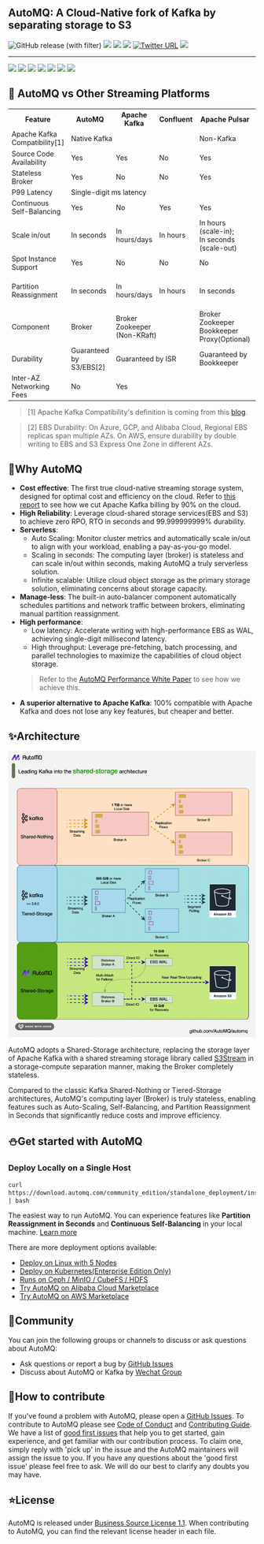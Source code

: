 ## AutoMQ: A Cloud-Native fork of Kafka by separating storage to S3

![GitHub release (with filter)](https://img.shields.io/github/v/release/AutoMQ/automq)
[![](https://img.shields.io/badge/Document-blue)](https://docs.automq.com/docs/automq-s3kafka/YUzOwI7AgiNIgDk1GJAcu6Uanog)
[![](https://img.shields.io/badge/AutoMQ%20vs.%20Kafka(Cost)-yellow)](https://www.automq.com/blog/automq-vs-apache-kafka-a-real-aws-cloud-bill-comparison)
[![](https://img.shields.io/badge/AutoMQ%20vs.%20Kafka(Performance)-orange)](https://docs.automq.com/docs/automq-opensource/IJLQwnVROiS5cUkXfF0cuHnWnNd)
[![Twitter URL](https://img.shields.io/twitter/follow/AutoMQ)](https://twitter.com/intent/follow?screen_name=AutoMQ_Lab)
[![](https://img.shields.io/badge/-%20Wechat%20-red?style=social&logo=discourse)](docs/images/automq-wechat.png)

---

![](https://img.shields.io/badge/AWS-%E2%9C%85-lightgray?logo=amazonaws)
![](https://img.shields.io/badge/Google-%F0%9F%9A%A7-lightyellow?logo=googlecloud)
![](https://img.shields.io/badge/Azure-%F0%9F%9A%A7-lightyellow?logo=microsoftazure)
![](https://img.shields.io/badge/Aliyun-%E2%9C%85-lightgray?logo=alibabacloud)
![](https://img.shields.io/badge/Huawei-%E2%9C%85-lightgray?logo=huawei)
![](https://img.shields.io/badge/Baidu-%E2%9C%85-lightgray?logo=baidu)
![](https://img.shields.io/badge/Tencent-%E2%9C%85-lightgray?logo=tencentqq)

## 🍵 AutoMQ vs Other Streaming Platforms

<table>
  <tr>
    <th>Feature</th>
    <th>AutoMQ</th>
    <th>Apache Kafka</th>
    <th>Confluent</th>
    <th>Apache Pulsar</th>
    <th>Redpanda</th>
    <th>Warpstream</th>
  </tr>
  <tr>
    <td>Apache Kafka Compatibility[1]</td>
    <td colspan="3">Native Kafka</td>
    <td>Non-Kafka</td>
    <td colspan="2">Kafka Protocol</td>
  </tr>
  <tr>
    <td>Source Code Availability</td>
    <td>Yes</td>
    <td>Yes</td>
    <td>No</td>
    <td>Yes</td>
    <td>Yes</td>
    <td>No</td>
  </tr>
  <tr>
    <td>Stateless Broker</td>
    <td>Yes</td>
    <td>No</td>
    <td>No</td>
    <td>Yes</td>
    <td>No</td>
    <td>Yes</td>
  </tr>
  <tr>
    <td>P99 Latency</td>
    <td colspan="5">Single-digit ms latency</td>
    <td><a href="https://www.warpstream.com/blog/warpstream-benchmarks-and-tco">> 1200ms</a></td>
  </tr>
  <tr>
    <td>Continuous Self-Balancing</td>
    <td>Yes</td>
    <td>No</td>
    <td>Yes</td>
    <td>Yes</td>
    <td>Yes</td>
    <td>Yes</td>
  </tr>
  <tr>
    <td>Scale in/out</td>
    <td>In seconds</td>
    <td>In hours/days</td>
    <td>In hours</td>
    <td>In hours<br>(scale-in);<br> In seconds<br>(scale-out)</td>
    <td>In hours<br>In seconds (Enterprise Only)</td>
    <td>In seconds</td>
  </tr>
  <tr>
    <td>Spot Instance Support</td>
    <td>Yes</td>
    <td>No</td>
    <td>No</td>
    <td>No</td>
    <td>No</td>
    <td>Yes</td>
  </tr>
  <tr>
    <td>Partition Reassignment</td>
    <td>In seconds</td>
    <td>In hours/days</td>
    <td>In hours</td>
    <td>In seconds</td>
    <td>In hours<br>In seconds (Enterprise Only)</td>
    <td>In seconds</td>
  </tr>
  <tr>
    <td>Component</td>
    <td>Broker</td>
    <td colspan="2">Broker<br>Zookeeper<br>(Non-KRaft)</td>
    <td>Broker<br>Zookeeper<br>Bookkeeper<br>Proxy(Optional)</td>
    <td>Broker</td>
    <td>Agent<br>MetadataServer</td>
  </tr>
  <tr>
    <td>Durability</td>
    <td>Guaranteed by S3/EBS[2]</td>
    <td colspan="2">Guaranteed by ISR </td>
    <td>Guaranteed by Bookkeeper</td>
    <td>Guaranteed by Raft</td>
    <td>Guaranteed by S3</td>
  </tr>
  <tr>
    <td>Inter-AZ Networking Fees</td>
    <td>No</td>
    <td colspan="4">Yes</td>
    <td>No</td>
  </tr>
</table>


> [1] Apache Kafka Compatibility's definition is coming from this [blog](https://www.kai-waehner.de/blog/2021/05/09/kafka-api-de-facto-standard-event-streaming-like-amazon-s3-object-storage/).

> [2] EBS Durability: On Azure, GCP, and Alibaba Cloud, Regional EBS replicas span multiple AZs. On AWS, ensure durability by double writing to EBS and S3 Express One Zone in different AZs.

## 🔶Why AutoMQ

- **Cost effective**: The first true cloud-native streaming storage system, designed for optimal cost and efficiency on the cloud. Refer to [this report](https://docs.automq.com/docs/automq-opensource/EV6mwoC95ihwRckMsUKcppnqnJb) to see how we cut Apache Kafka billing by 90% on the cloud.
- **High Reliability**: Leverage cloud-shared storage services(EBS and S3) to achieve zero RPO, RTO in seconds and 99.999999999% durability.
- **Serverless**:
  - Auto Scaling: Monitor cluster metrics and automatically scale in/out to align with your workload, enabling a pay-as-you-go model.
  - Scaling in seconds: The computing layer (broker) is stateless and can scale in/out within seconds, making AutoMQ a truly serverless solution.
  - Infinite scalable: Utilize cloud object storage as the primary storage solution, eliminating concerns about storage capacity.
- **Manage-less**: The built-in auto-balancer component automatically schedules partitions and network traffic between brokers, eliminating manual partition reassignment.
- **High performance**:
  - Low latency: Accelerate writing with high-performance EBS as WAL, achieving single-digit millisecond latency.
  - High throughput: Leverage pre-fetching, batch processing, and parallel technologies to maximize the capabilities of cloud object storage.
  > Refer to the [AutoMQ Performance White Paper](https://docs.automq.com/docs/automq-opensource/IJLQwnVROiS5cUkXfF0cuHnWnNd) to see how we achieve this.
- **A superior alternative to Apache Kafka**: 100% compatible with Apache Kafka and does not lose any key features, but cheaper and better.

## ✨Architecture

![image](./docs/images/automq_vs_kafka.gif)

AutoMQ adopts a Shared-Storage architecture, replacing the storage layer of Apache Kafka with a shared streaming storage library called [S3Stream](https://github.com/AutoMQ/automq/tree/main/s3stream) in a storage-compute separation manner, making the Broker completely stateless.

Compared to the classic Kafka Shared-Nothing or Tiered-Storage architectures, AutoMQ's computing layer (Broker) is truly stateless, enabling features such as Auto-Scaling, Self-Balancing, and Partition Reassignment in Seconds that significantly reduce costs and improve efficiency.

## ⛄Get started with AutoMQ

### Deploy Locally on a Single Host
```
curl https://download.automq.com/community_edition/standalone_deployment/install_run.sh | bash
```

The easiest way to run AutoMQ. You can experience features like **Partition Reassignment in Seconds** and **Continuous Self-Balancing** in your local machine. [Learn more](https://docs.automq.com/docs/automq-opensource/EsUBwQei4ilCDjkWb8WcbOZInwc)

There are more deployment options available:
- [Deploy on Linux with 5 Nodes](https://docs.automq.com/docs/automq-opensource/IyXrw3lHriVPdQkQLDvcPGQdnNh)
- [Deploy on Kubernetes(Enterprise Edition Only)](https://docs.automq.com/docs/automq-opensource/KJtLwvdaPi7oznkX3lkcCR7fnte)
- [Runs on Ceph / MinIO / CubeFS / HDFS](https://docs.automq.com/docs/automq-opensource/RexrwfhKuiGChfk237QcEBIwnND)
- [Try AutoMQ on Alibaba Cloud Marketplace](https://market.aliyun.com/products/55530001/cmgj00065841.html)
- [Try AutoMQ on AWS Marketplace](https://docs.automq.com/docs/automq-onperm/LEGFwYWq7is3jnkLlUBceHYCnp3)

## 💬Community
You can join the following groups or channels to discuss or ask questions about AutoMQ:
- Ask questions or report a bug by [GitHub Issues](https://github.com/AutoMQ/automq/issues)
- Discuss about AutoMQ or Kafka by [Wechat Group](docs/images/automq-wechat.png)


## 👥How to contribute
If you've found a problem with AutoMQ, please open a [GitHub Issues](https://github.com/AutoMQ/automq/issues).
To contribute to AutoMQ please see [Code of Conduct](CODE_OF_CONDUCT.md) and [Contributing Guide](CONTRIBUTING_GUIDE.md).
We have a list of [good first issues](https://github.com/AutoMQ/automq/issues?q=is%3Aissue+is%3Aopen+label%3A%22good+first+issue%22) that help you to get started, gain experience, and get familiar with our contribution process. To claim one, simply reply with 'pick up' in the issue and the AutoMQ maintainers will assign the issue to you. If you have any questions about the 'good first issue' please feel free to ask. We will do our best to clarify any doubts you may have.

## ⭐License
AutoMQ is released under [Business Source License 1.1](BSL.md). When contributing to AutoMQ, you can find the relevant license header in each file.
